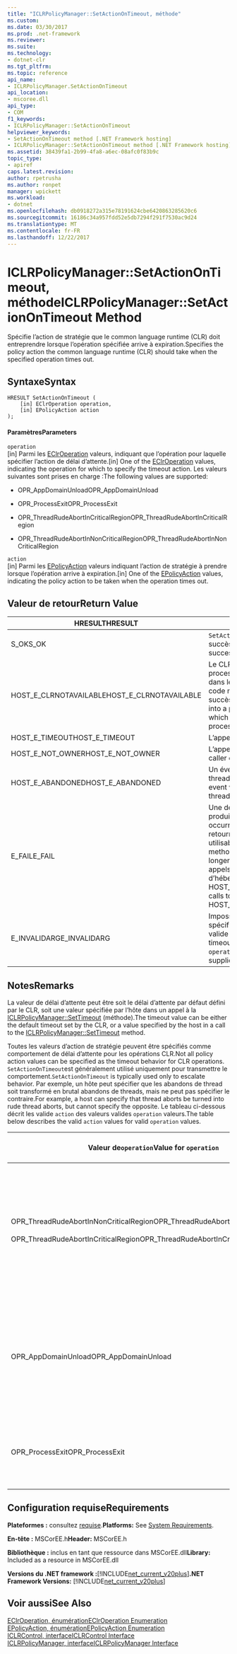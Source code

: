 ```yaml
---
title: "ICLRPolicyManager::SetActionOnTimeout, méthode"
ms.custom: 
ms.date: 03/30/2017
ms.prod: .net-framework
ms.reviewer: 
ms.suite: 
ms.technology:
- dotnet-clr
ms.tgt_pltfrm: 
ms.topic: reference
api_name:
- ICLRPolicyManager.SetActionOnTimeout
api_location:
- mscoree.dll
api_type:
- COM
f1_keywords:
- ICLRPolicyManager::SetActionOnTimeout
helpviewer_keywords:
- SetActionOnTimeout method [.NET Framework hosting]
- ICLRPolicyManager::SetActionOnTimeout method [.NET Framework hosting]
ms.assetid: 38439fa1-2b99-4fa8-a6ec-08afc0f83b9c
topic_type:
- apiref
caps.latest.revision: 
author: rpetrusha
ms.author: ronpet
manager: wpickett
ms.workload:
- dotnet
ms.openlocfilehash: db0918272a315e78191624cbe6420863285620c6
ms.sourcegitcommit: 16186c34a957fdd52e5db7294f291f7530ac9d24
ms.translationtype: MT
ms.contentlocale: fr-FR
ms.lasthandoff: 12/22/2017
---
```

# <a name="iclrpolicymanagersetactionontimeout-method"></a><span data-ttu-id="882a9-102">ICLRPolicyManager::SetActionOnTimeout, méthode</span><span class="sxs-lookup"><span data-stu-id="882a9-102">ICLRPolicyManager::SetActionOnTimeout Method</span></span>
<span data-ttu-id="882a9-103">Spécifie l’action de stratégie que le common language runtime (CLR) doit entreprendre lorsque l’opération spécifiée arrive à expiration.</span><span class="sxs-lookup"><span data-stu-id="882a9-103">Specifies the policy action the common language runtime (CLR) should take when the specified operation times out.</span></span>  
  
## <a name="syntax"></a><span data-ttu-id="882a9-104">Syntaxe</span><span class="sxs-lookup"><span data-stu-id="882a9-104">Syntax</span></span>  
  
```  
HRESULT SetActionOnTimeout (  
    [in] EClrOperation operation,  
    [in] EPolicyAction action  
);  
```  
  
#### <a name="parameters"></a><span data-ttu-id="882a9-105">Paramètres</span><span class="sxs-lookup"><span data-stu-id="882a9-105">Parameters</span></span>  
 `operation`  
 <span data-ttu-id="882a9-106">[in] Parmi les [EClrOperation](../../../../docs/framework/unmanaged-api/hosting/eclroperation-enumeration.md) valeurs, indiquant que l’opération pour laquelle spécifier l’action de délai d’attente.</span><span class="sxs-lookup"><span data-stu-id="882a9-106">[in] One of the [EClrOperation](../../../../docs/framework/unmanaged-api/hosting/eclroperation-enumeration.md) values, indicating the operation for which to specify the timeout action.</span></span> <span data-ttu-id="882a9-107">Les valeurs suivantes sont prises en charge :</span><span class="sxs-lookup"><span data-stu-id="882a9-107">The following values are supported:</span></span>  
  
-   <span data-ttu-id="882a9-108">OPR_AppDomainUnload</span><span class="sxs-lookup"><span data-stu-id="882a9-108">OPR_AppDomainUnload</span></span>  
  
-   <span data-ttu-id="882a9-109">OPR_ProcessExit</span><span class="sxs-lookup"><span data-stu-id="882a9-109">OPR_ProcessExit</span></span>  
  
-   <span data-ttu-id="882a9-110">OPR_ThreadRudeAbortInCriticalRegion</span><span class="sxs-lookup"><span data-stu-id="882a9-110">OPR_ThreadRudeAbortInCriticalRegion</span></span>  
  
-   <span data-ttu-id="882a9-111">OPR_ThreadRudeAbortInNonCriticalRegion</span><span class="sxs-lookup"><span data-stu-id="882a9-111">OPR_ThreadRudeAbortInNonCriticalRegion</span></span>  
  
 `action`  
 <span data-ttu-id="882a9-112">[in] Parmi les [EPolicyAction](../../../../docs/framework/unmanaged-api/hosting/epolicyaction-enumeration.md) valeurs indiquant l’action de stratégie à prendre lorsque l’opération arrive à expiration.</span><span class="sxs-lookup"><span data-stu-id="882a9-112">[in] One of the [EPolicyAction](../../../../docs/framework/unmanaged-api/hosting/epolicyaction-enumeration.md) values, indicating the policy action to be taken when the operation times out.</span></span>  
  
## <a name="return-value"></a><span data-ttu-id="882a9-113">Valeur de retour</span><span class="sxs-lookup"><span data-stu-id="882a9-113">Return Value</span></span>  
  
|<span data-ttu-id="882a9-114">HRESULT</span><span class="sxs-lookup"><span data-stu-id="882a9-114">HRESULT</span></span>|<span data-ttu-id="882a9-115">Description</span><span class="sxs-lookup"><span data-stu-id="882a9-115">Description</span></span>|  
|-------------|-----------------|  
|<span data-ttu-id="882a9-116">S_OK</span><span class="sxs-lookup"><span data-stu-id="882a9-116">S_OK</span></span>|<span data-ttu-id="882a9-117">`SetActionOnTimeout`retourné avec succès.</span><span class="sxs-lookup"><span data-stu-id="882a9-117">`SetActionOnTimeout` returned successfully.</span></span>|  
|<span data-ttu-id="882a9-118">HOST_E_CLRNOTAVAILABLE</span><span class="sxs-lookup"><span data-stu-id="882a9-118">HOST_E_CLRNOTAVAILABLE</span></span>|<span data-ttu-id="882a9-119">Le CLR n’a pas été chargé dans un processus ou le CLR est dans un état dans lequel il ne peut pas exécuter du code managé ou traiter l’appel avec succès.</span><span class="sxs-lookup"><span data-stu-id="882a9-119">The CLR has not been loaded into a process, or the CLR is in a state in which it cannot run managed code or process the call successfully.</span></span>|  
|<span data-ttu-id="882a9-120">HOST_E_TIMEOUT</span><span class="sxs-lookup"><span data-stu-id="882a9-120">HOST_E_TIMEOUT</span></span>|<span data-ttu-id="882a9-121">L’appel a expiré.</span><span class="sxs-lookup"><span data-stu-id="882a9-121">The call timed out.</span></span>|  
|<span data-ttu-id="882a9-122">HOST_E_NOT_OWNER</span><span class="sxs-lookup"><span data-stu-id="882a9-122">HOST_E_NOT_OWNER</span></span>|<span data-ttu-id="882a9-123">L’appelant ne possède pas le verrou.</span><span class="sxs-lookup"><span data-stu-id="882a9-123">The caller does not own the lock.</span></span>|  
|<span data-ttu-id="882a9-124">HOST_E_ABANDONED</span><span class="sxs-lookup"><span data-stu-id="882a9-124">HOST_E_ABANDONED</span></span>|<span data-ttu-id="882a9-125">Un événement a été annulé alors qu’un thread bloqué ou une fibre l’attendait.</span><span class="sxs-lookup"><span data-stu-id="882a9-125">An event was canceled while a blocked thread or fiber was waiting on it.</span></span>|  
|<span data-ttu-id="882a9-126">E_FAIL</span><span class="sxs-lookup"><span data-stu-id="882a9-126">E_FAIL</span></span>|<span data-ttu-id="882a9-127">Une défaillance grave et inconnue s’est produite.</span><span class="sxs-lookup"><span data-stu-id="882a9-127">An unknown catastrophic failure occurred.</span></span> <span data-ttu-id="882a9-128">Une fois une méthode retourne E_FAIL, le CLR n’est plus utilisable dans le processus.</span><span class="sxs-lookup"><span data-stu-id="882a9-128">After a method returns E_FAIL, the CLR is no longer usable within the process.</span></span> <span data-ttu-id="882a9-129">Les appels suivants aux méthodes d’hébergement retournent HOST_E_CLRNOTAVAILABLE.</span><span class="sxs-lookup"><span data-stu-id="882a9-129">Subsequent calls to hosting methods return HOST_E_CLRNOTAVAILABLE.</span></span>|  
|<span data-ttu-id="882a9-130">E_INVALIDARG</span><span class="sxs-lookup"><span data-stu-id="882a9-130">E_INVALIDARG</span></span>|<span data-ttu-id="882a9-131">Impossible de définir un délai d’attente spécifié `operation`, ou une valeur non valide a été fournie pour `operation`.</span><span class="sxs-lookup"><span data-stu-id="882a9-131">A timeout cannot be set for the specified `operation`, or an invalid value was supplied for `operation`.</span></span>|  
  
## <a name="remarks"></a><span data-ttu-id="882a9-132">Notes</span><span class="sxs-lookup"><span data-stu-id="882a9-132">Remarks</span></span>  
 <span data-ttu-id="882a9-133">La valeur de délai d’attente peut être soit le délai d’attente par défaut défini par le CLR, soit une valeur spécifiée par l’hôte dans un appel à la [ICLRPolicyManager::SetTimeout](../../../../docs/framework/unmanaged-api/hosting/iclrpolicymanager-settimeout-method.md) (méthode).</span><span class="sxs-lookup"><span data-stu-id="882a9-133">The timeout value can be either the default timeout set by the CLR, or a value specified by the host in a call to the [ICLRPolicyManager::SetTimeout](../../../../docs/framework/unmanaged-api/hosting/iclrpolicymanager-settimeout-method.md) method.</span></span>  
  
 <span data-ttu-id="882a9-134">Toutes les valeurs d’action de stratégie peuvent être spécifiés comme comportement de délai d’attente pour les opérations CLR.</span><span class="sxs-lookup"><span data-stu-id="882a9-134">Not all policy action values can be specified as the timeout behavior for CLR operations.</span></span> <span data-ttu-id="882a9-135">`SetActionOnTimeout`est généralement utilisé uniquement pour transmettre le comportement.</span><span class="sxs-lookup"><span data-stu-id="882a9-135">`SetActionOnTimeout` is typically used only to escalate behavior.</span></span> <span data-ttu-id="882a9-136">Par exemple, un hôte peut spécifier que les abandons de thread soit transformé en brutal abandons de threads, mais ne peut pas spécifier le contraire.</span><span class="sxs-lookup"><span data-stu-id="882a9-136">For example, a host can specify that thread aborts be turned into rude thread aborts, but cannot specify the opposite.</span></span> <span data-ttu-id="882a9-137">Le tableau ci-dessous décrit les valide `action` des valeurs valides `operation` valeurs.</span><span class="sxs-lookup"><span data-stu-id="882a9-137">The table below describes the valid `action` values for valid `operation` values.</span></span>  
  
|<span data-ttu-id="882a9-138">Valeur de`operation`</span><span class="sxs-lookup"><span data-stu-id="882a9-138">Value for `operation`</span></span>|<span data-ttu-id="882a9-139">Valeurs valides pour`action`</span><span class="sxs-lookup"><span data-stu-id="882a9-139">Valid values for `action`</span></span>|  
|---------------------------|-------------------------------|  
|<span data-ttu-id="882a9-140">OPR_ThreadRudeAbortInNonCriticalRegion</span><span class="sxs-lookup"><span data-stu-id="882a9-140">OPR_ThreadRudeAbortInNonCriticalRegion</span></span><br /><br /> <span data-ttu-id="882a9-141">OPR_ThreadRudeAbortInCriticalRegion</span><span class="sxs-lookup"><span data-stu-id="882a9-141">OPR_ThreadRudeAbortInCriticalRegion</span></span>|<span data-ttu-id="882a9-142">-eRudeAbortThread</span><span class="sxs-lookup"><span data-stu-id="882a9-142">-   eRudeAbortThread</span></span><br /><span data-ttu-id="882a9-143">-eUnloadAppDomain</span><span class="sxs-lookup"><span data-stu-id="882a9-143">-   eUnloadAppDomain</span></span><br /><span data-ttu-id="882a9-144">-eRudeUnloadAppDomain</span><span class="sxs-lookup"><span data-stu-id="882a9-144">-   eRudeUnloadAppDomain</span></span><br /><span data-ttu-id="882a9-145">-eExitProcess</span><span class="sxs-lookup"><span data-stu-id="882a9-145">-   eExitProcess</span></span><br /><span data-ttu-id="882a9-146">-eFastExitProcess</span><span class="sxs-lookup"><span data-stu-id="882a9-146">-   eFastExitProcess</span></span><br /><span data-ttu-id="882a9-147">-eRudeExitProcess</span><span class="sxs-lookup"><span data-stu-id="882a9-147">-   eRudeExitProcess</span></span><br /><span data-ttu-id="882a9-148">-eDisableRuntime</span><span class="sxs-lookup"><span data-stu-id="882a9-148">-   eDisableRuntime</span></span>|  
|<span data-ttu-id="882a9-149">OPR_AppDomainUnload</span><span class="sxs-lookup"><span data-stu-id="882a9-149">OPR_AppDomainUnload</span></span>|<span data-ttu-id="882a9-150">-eUnloadAppDomain</span><span class="sxs-lookup"><span data-stu-id="882a9-150">-   eUnloadAppDomain</span></span><br /><span data-ttu-id="882a9-151">-eRudeUnloadAppDomain</span><span class="sxs-lookup"><span data-stu-id="882a9-151">-   eRudeUnloadAppDomain</span></span><br /><span data-ttu-id="882a9-152">-eExitProcess</span><span class="sxs-lookup"><span data-stu-id="882a9-152">-   eExitProcess</span></span><br /><span data-ttu-id="882a9-153">-eFastExitProcess</span><span class="sxs-lookup"><span data-stu-id="882a9-153">-   eFastExitProcess</span></span><br /><span data-ttu-id="882a9-154">-eRudeExitProcess</span><span class="sxs-lookup"><span data-stu-id="882a9-154">-   eRudeExitProcess</span></span><br /><span data-ttu-id="882a9-155">-eDisableRuntime</span><span class="sxs-lookup"><span data-stu-id="882a9-155">-   eDisableRuntime</span></span>|  
|<span data-ttu-id="882a9-156">OPR_ProcessExit</span><span class="sxs-lookup"><span data-stu-id="882a9-156">OPR_ProcessExit</span></span>|<span data-ttu-id="882a9-157">-eExitProcess</span><span class="sxs-lookup"><span data-stu-id="882a9-157">-   eExitProcess</span></span><br /><span data-ttu-id="882a9-158">-eFastExitProcess</span><span class="sxs-lookup"><span data-stu-id="882a9-158">-   eFastExitProcess</span></span><br /><span data-ttu-id="882a9-159">-eRudeExitProcess</span><span class="sxs-lookup"><span data-stu-id="882a9-159">-   eRudeExitProcess</span></span><br /><span data-ttu-id="882a9-160">-eDisableRuntime</span><span class="sxs-lookup"><span data-stu-id="882a9-160">-   eDisableRuntime</span></span>|  
  
## <a name="requirements"></a><span data-ttu-id="882a9-161">Configuration requise</span><span class="sxs-lookup"><span data-stu-id="882a9-161">Requirements</span></span>  
 <span data-ttu-id="882a9-162">**Plateformes :** consultez [requise](../../../../docs/framework/get-started/system-requirements.md).</span><span class="sxs-lookup"><span data-stu-id="882a9-162">**Platforms:** See [System Requirements](../../../../docs/framework/get-started/system-requirements.md).</span></span>  
  
 <span data-ttu-id="882a9-163">**En-tête :** MSCorEE.h</span><span class="sxs-lookup"><span data-stu-id="882a9-163">**Header:** MSCorEE.h</span></span>  
  
 <span data-ttu-id="882a9-164">**Bibliothèque :** inclus en tant que ressource dans MSCorEE.dll</span><span class="sxs-lookup"><span data-stu-id="882a9-164">**Library:** Included as a resource in MSCorEE.dll</span></span>  
  
 <span data-ttu-id="882a9-165">**Versions du .NET framework :**[!INCLUDE[net_current_v20plus](../../../../includes/net-current-v20plus-md.md)]</span><span class="sxs-lookup"><span data-stu-id="882a9-165">**.NET Framework Versions:** [!INCLUDE[net_current_v20plus](../../../../includes/net-current-v20plus-md.md)]</span></span>  
  
## <a name="see-also"></a><span data-ttu-id="882a9-166">Voir aussi</span><span class="sxs-lookup"><span data-stu-id="882a9-166">See Also</span></span>  
 [<span data-ttu-id="882a9-167">EClrOperation, énumération</span><span class="sxs-lookup"><span data-stu-id="882a9-167">EClrOperation Enumeration</span></span>](../../../../docs/framework/unmanaged-api/hosting/eclroperation-enumeration.md)  
 [<span data-ttu-id="882a9-168">EPolicyAction, énumération</span><span class="sxs-lookup"><span data-stu-id="882a9-168">EPolicyAction Enumeration</span></span>](../../../../docs/framework/unmanaged-api/hosting/epolicyaction-enumeration.md)  
 [<span data-ttu-id="882a9-169">ICLRControl, interface</span><span class="sxs-lookup"><span data-stu-id="882a9-169">ICLRControl Interface</span></span>](../../../../docs/framework/unmanaged-api/hosting/iclrcontrol-interface.md)  
 [<span data-ttu-id="882a9-170">ICLRPolicyManager, interface</span><span class="sxs-lookup"><span data-stu-id="882a9-170">ICLRPolicyManager Interface</span></span>](../../../../docs/framework/unmanaged-api/hosting/iclrpolicymanager-interface.md)
